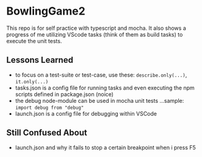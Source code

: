 # BowlingGame2

This repo is for self practice with typescript and mocha. It also shows a progress of me utilizing VScode tasks (think of them as build tasks) to execute the unit tests.

## Lessons Learned

- to focus on a test-suite or test-case, use these: `describe.only(...)`, `it.only(...)`
- tasks.json is a config file for running tasks and even executing the npm scripts defined in package.json (noice)
- the debug node-module can be used in mocha unit tests ...sample: ```import debug from "debug"```
- launch.json is a config file for debugging within VSCode

## Still Confused About

- launch.json and why it fails to stop a certain breakpoint when i press F5
